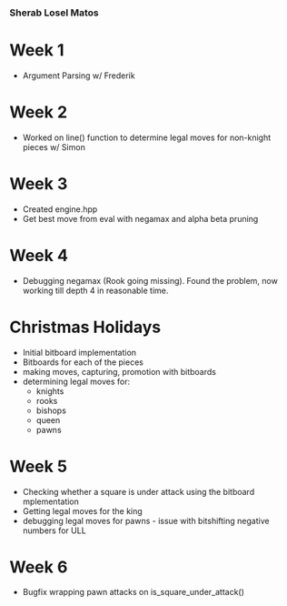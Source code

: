 ### Sherab Losel Matos

# Week 1
- Argument Parsing w/ Frederik

# Week 2
- Worked on line() function to determine legal moves for non-knight pieces w/ Simon

# Week 3
- Created engine.hpp
- Get best move from eval with negamax and alpha beta pruning

# Week 4
- Debugging negamax (Rook going missing). Found the problem, now working till depth 4 in reasonable time.

# Christmas Holidays
- Initial bitboard implementation
- Bitboards for each of the pieces
- making moves, capturing, promotion with bitboards
- determining legal moves for:
  * knights
  * rooks
  * bishops
  * queen
  * pawns

# Week 5
- Checking whether a square is under attack using the bitboard mplementation
- Getting legal moves for the king
- debugging legal moves for pawns - issue with bitshifting negative numbers for ULL

# Week 6
- Bugfix wrapping pawn attacks on is_square_under_attack()